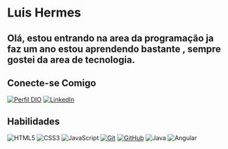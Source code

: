 # Luis Hermes
## Olá, estou entrando na area da programação ja faz um ano estou aprendendo bastante , sempre gostei da area de tecnologia.

## Conecte-se Comigo
[![Perfil DIO](https://img.shields.io/badge/-Meu%20Perfil%20na%20DIO-30A3DC?style=for-the-badge)](https://web.dio.me/users/luishermes/)
[![LinkedIn](https://img.shields.io/badge/LinkedIn-000?style=for-the-badge&logo=linkedin&logoColor=0E76A8)](https:/https://www.linkedin.com/in/luis-france-hermes-278400271/)

## Habilidades 
![HTML5](https://img.shields.io/badge/HTML-000?style=for-the-badge&logo=html5&logoColor=E94D5F)
![CSS3](https://img.shields.io/badge/CSS3-000?style=for-the-badge&logo=css3&logoColor=30A3DC)
![JavaScript](https://img.shields.io/badge/JavaScript-000?style=for-the-badge&logo=javascript)
[![Git](https://img.shields.io/badge/Git-000?style=for-the-badge&logo=git&logoColor=E94D5F)](https://git-scm.com/doc) 
[![GitHub](https://img.shields.io/badge/GitHub-000?style=for-the-badge&logo=github&logoColor=30A3DC)](https://docs.github.com/)
![Java](https://img.shields.io/badge/Java-000?style=for-the-badge&logo=Java)
![Angular](https://img.shields.io/badge/Angular-000?style=for-the-badge&logo=Angular)

